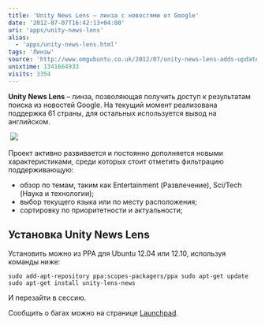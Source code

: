 ```yaml
---
title: 'Unity News Lens – линза с новостями от Google'
date: '2012-07-07T16:42:13+04:00'
uri: 'apps/unity-news-lens'
alias: 
  - 'apps/unity-news-lens.html'
tags: 'Линзы'
source: 'http://www.omgubuntu.co.uk/2012/07/unity-news-lens-adds-updates-with-local-features'
unixtime: 1341664933
visits: 3354
---
```

**Unity News Lens** – линза, позволяющая получить доступ к результатам поиска из новостей Google. На текущий момент реализована поддержка 61 страны, для остальных используется вывод на английском.

 [![](img/2012/07/07/16-00/news-7520112288-o.jpg)](img/2012/07/07/16-00/news-7520112288-o.jpg)

Проект активно развивается и постоянно дополняется новыми характеристиками, среди которых стоит отметить фильтрацию поддерживающую:

*   обзор по темам, таким как Entertainment (Развлечение), Sci/Tech (Наука и технологии);
*   выбор текущего языка или по месту расположения;
*   сортировку по приоритетности и актуальности;

## Установка Unity News Lens

Установить можно из PPA для Ubuntu 12.04 или 12.10, используя команды ниже:

```
sudo add-apt-repository ppa:scopes-packagers/ppa sudo apt-get update sudo apt-get install unity-lens-news
```

И перезайти в сессию.

Сообщить о багах можно на странице [Launchpad](https://bugs.launchpad.net/onehundredscopes).
